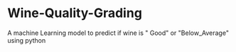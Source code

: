 # Wine-Quality-Grading
A machine Learning model to predict if wine is " Good" or "Below_Average" using python
